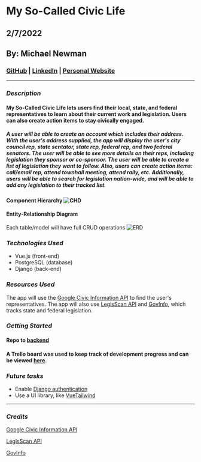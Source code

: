 # My So-Called Civic Life

## 2/7/2022

## By: Michael Newman

### [GitHub](https://github.com/therealmikenew) | [LinkedIn](https://www.linkedin.com/in/therealmichaelnewman/) | [Personal Website](https://www.therealmichaelnewman.com/)

---

### **_Description_**

#### My So-Called Civic Life lets users find their local, state, and federal representatives to learn about their current work and legislation. Users can also create action items to stay civically engaged.

##### A user will be able to create an account which includes their address. With the user's address supplied, the app will display the user's city council rep, state sentator, state rep, federal rep, and two federal senators. The user will be able to see more details on their reps, including legislation they sponsor or co-sponsor. The user will be able to create a list of legislation they want to follow. Also, users can create action items: call/email rep, attend townhall meeting, attend rally, etc. Additionally, users will be able to search for legislation nation-wide, and will be able to add any legislation to their tracked list.

#### Component Hierarchy ![CHD](https://i.imgur.com/iPFPKE1.jpg)

#### Entity-Relationship Diagram

Each table/model will have full CRUD operations
![ERD](https://i.imgur.com/hZkWJsU.jpg)

### **_Technologies Used_**

- Vue.js (front-end)
- PostgreSQL (database)
- Django (back-end)

### **_Resources Used_**

The app will use the [Google Civic Information API](https://developers.google.com/civic-information) to find the user's representatives. The app will also use [LegisScan API](https://legiscan.com/legiscan) and [GovInfo](https://api.govinfo.gov/docs/), which tracks state and federal legislation.

### **_Getting Started_**

#### Repo to [backend](https://github.com/therealmikenew/my-so-called-civic-life-backend)

#### A Trello board was used to keep track of development progress and can be viewed [here](https://trello.com/b/FsDopsjn/my-so-called-civic-life).

### **_Future tasks_**

- Enable [Django authentication](https://www.django-rest-framework.org/api-guide/authentication/#authentication)
- Use a UI library, like [VueTailwind](https://www.vue-tailwind.com/)

---

### **_Credits_**

[Google Civic Information API](https://developers.google.com/civic-information)

[LegisScan API](https://legiscan.com/legiscan)

[GovInfo](https://api.govinfo.gov/docs/)
